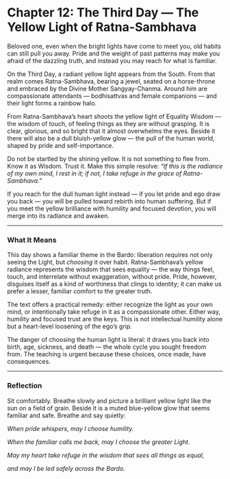 # Chapter 12: The Third Day — The Yellow Light of Ratna-Sambhava

Beloved one, even when the bright lights have come to meet you, old habits can still pull you away. Pride and the weight of past patterns may make you afraid of the dazzling truth, and instead you may reach for what is familiar.

On the Third Day, a radiant yellow light appears from the South. From that realm comes Ratna-Sambhava, bearing a jewel, seated on a horse-throne and embraced by the Divine Mother Sangyay-Chanma. Around him are compassionate attendants — bodhisattvas and female companions — and their light forms a rainbow halo.

From Ratna-Sambhava’s heart shoots the yellow light of Equality Wisdom — the wisdom of touch, of feeling things as they are without grasping. It is clear, glorious, and so bright that it almost overwhelms the eyes. Beside it there will also be a dull bluish-yellow glow — the pull of the human world, shaped by pride and self-importance.

Do not be startled by the shining yellow. It is not something to flee from. Know it as Wisdom. Trust it. Make this simple resolve: *“If this is the radiance of my own mind, I rest in it; if not, I take refuge in the grace of Ratna-Sambhava.”*

If you reach for the dull human light instead — if you let pride and ego draw you back — you will be pulled toward rebirth into human suffering. But if you meet the yellow brilliance with humility and focused devotion, you will merge into its radiance and awaken.

---

### What It Means

This day shows a familiar theme in the Bardo: liberation requires not only seeing the Light, but *choosing* it over habit. Ratna-Sambhava’s yellow radiance represents the wisdom that sees equality — the way things feel, touch, and interrelate without exaggeration, without pride. Pride, however, disguises itself as a kind of worthiness that clings to identity; it can make us prefer a lesser, familiar comfort to the greater truth.

The text offers a practical remedy: either recognize the light as your own mind, or intentionally take refuge in it as a compassionate other. Either way, humility and focused trust are the keys. This is not intellectual humility alone but a heart-level loosening of the ego’s grip.

The danger of choosing the human light is literal: it draws you back into birth, age, sickness, and death — the whole cycle you sought freedom from. The teaching is urgent because these choices, once made, have consequences.

---

### Reflection

Sit comfortably. Breathe slowly and picture a brilliant yellow light like the sun on a field of grain. Beside it is a muted blue-yellow glow that seems familiar and safe. Breathe and say quietly:

*When pride whispers, may I choose humility.*

*When the familiar calls me back, may I choose the greater Light.*

*May my heart take refuge in the wisdom that sees all things as equal,*

*and may I be led safely across the Bardo.*
